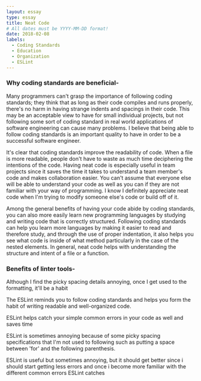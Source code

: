 ```yaml
---
layout: essay
type: essay
title: Neat Code
# All dates must be YYYY-MM-DD format!
date: 2018-02-08
labels:
  - Coding Standards
  - Education
  - Organization
  - ESLint
---
```


### Why coding standards are beneficial-
Many programmers can't grasp the importance of following coding standards; they think that as long as their code compiles and runs properly, there's no harm in having strange indents and spacings in their code.  This may be an acceptable view to have for small individual projects, but not following some sort of coding standard in real world applications of software engineering can cause many problems.  I believe that being able to follow coding standards is an important quality to have in order to be a successful software engineer.  

It's clear that coding standards improve the readability of code.  When a file is more readable, people don't have to waste as much time deciphering the intentions of the code.  Having neat code is especially useful in team projects since it saves the time it takes to understand a team member's code and makes collaboration easier.  You can't assume that everyone else will be able to understand your code as well as you can if they are not familiar with your way of programming.  I know I definitely appreciate neat code when I'm trying to modify someone else's code or build off of it.  

Among the general benefits of having your code abide by coding standards, you can also more easily learn new programming languages by studying and writing code that is correctly structured.  Following coding standards can help you learn more languages by making it easier to read and therefore study, and through the use of proper indentation, it also helps you see what code is inside of what method particularly in the case of the nested elements. In general, neat code helps with understanding the structure and intent of a file or a function.

### Benefits of linter tools-
Although I find the picky spacing details annoying, once I get used to the formatting, it'll be a habit

The ESLint reminds you to follow coding standards and helps you form the habit of writing readable and well-organized code. 

ESLint helps catch your simple common errors in your code as well and saves time

ESLint is sometimes annoying because of some picky spacing specifications that I'm not used to following such as putting a space between 'for' and the following parenthesis.  

ESLint is useful but sometimes annoying, but it should get better since i should start getting less errors and once i become more familiar with the different common errors ESLint catches

